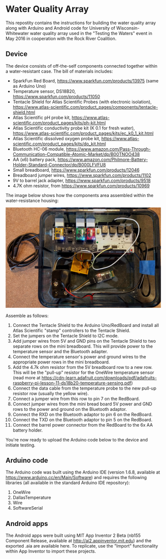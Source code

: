 # Water Quality Array
This repostity contains the instructions for building the water quality array along with Arduino and Android code for University of Wisconsin-Whitewater water quality array used in the "Testing the Waters" event in May 2016 in cooperation with the Rock River Coalition.

## Device
The device consists of off-the-self components connected together within a water-resistant case. The bill of materials includes:
* SparkFun Red Board, https://www.sparkfun.com/products/13975 (same as Arduino Uno)
* Temperature sensor, DS18B20, https://www.sparkfun.com/products/11050
* Tentacle Shield for Atlas Scientific Probes (with electronic isolation), https://www.atlas-scientific.com/product_pages/components/tentacle-shield.html
* Atlas Scientific pH probe kit, https://www.atlas-scientific.com/product_pages/kits/ph-kit.html
* Atlas Scientific conductivity probe kit (K 0.1 for fresh water), https://www.atlas-scientific.com/product_pages/kits/ec_k0_1_kit.html
* Atlas Scientific dissolved oxygen probe kit, https://www.atlas-scientific.com/product_pages/kits/do_kit.html
* Bluetooth HC-06 module, https://www.amazon.com/Pass-Through-Communication-Compatible-Atomic-Market/dp/B00TNOO438
* AA (x6) battery pack, https://www.amazon.com/Philmore-Battery-Holder-Standard-Connector/dp/B000LFVFU8
* Small breadboard, https://www.sparkfun.com/products/12046
* Breadboard jumper wires, https://www.sparkfun.com/products/1102
* 9V to barrel jack adapter, https://www.sparkfun.com/products/9518
* 4.7K ohm resistor, from https://www.sparkfun.com/products/10969

The image below shows how the components area assembled within the water-resistance housing:

![alt text](https://raw.githubusercontent.com/TheGeographer/water-quality-array/master/Assembled_Array.jpg "Assembled array")

Assemble as follows:
1. Connect the Tentacle Shield to the Arduino Uno/RedBoard and install all Atlas Scientific "stamp" controllers to the Tentacle Shield.
2. Set the jumpers on the Tentacle Shield to I2C mode.
3. Add jumper wires from 5V and GND pins on the Tentacle Shield to two separate rows on the mini breadboard. This will provide power to the temperature sensor and the Bluetooth adapter.
4. Connect the temperature sensor's power and ground wires to the appropriate power rows in the mini breadboard.
5. Add the 4.7k ohm resistor from the 5V breadboard row to a new row. This will be the "pull-up" resistor for the OneWire temperature sensor (read more at https://cdn-learn.adafruit.com/downloads/pdf/adafruits-raspberry-pi-lesson-11-ds18b20-temperature-sensing.pdf)
6. Connect the data cable from the temperature probe to the new pull-up resistor row (usually the yellow wire).
7. Connect a jumper wire from this row to pin 7 on the RedBoard.
8. Connect jumper wires from the mini bread board 5V power and GND rows to the power and ground on the Bluetooth adaptor.
9. Connect the RXD on the Bluetooth adaptor to pin 6 on the RedBoard.
10. Connect the TXD on the Bluetooth adaptor to pin 5 on the RedBoard.
11. Connect the barrel power connector from the RedBoard to the 6x AA battery holder.

You're now ready to upload the Arduino code below to the device and initiate testing.


## Arduino code
The Arduino code was built using the Arduino IDE (version 1.6.8, available at https://www.arduino.cc/en/Main/Software) and requires the following libraries (all available in the standard Arduino IDE repository):
1. OneWire
2. DallasTemperature
3. Wire
4. SoftwareSerial

## Android apps
The Android apps were built using MIT App Inventor 2 Beta (nb155 Component Release, available at http://ai2.appinventor.mit.edu) and the exported .aia are available here. To replicate, use the "Import" functionality within App Inventor to import these projects.

